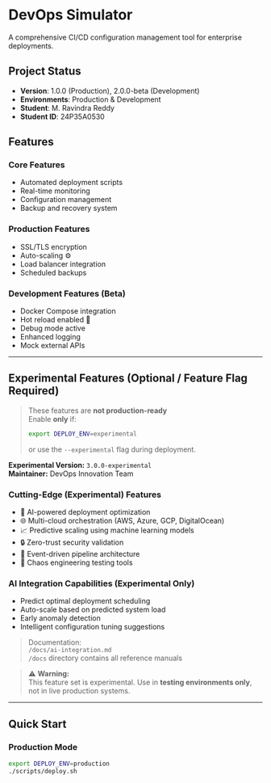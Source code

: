# DevOps Simulator

A comprehensive CI/CD configuration management tool for enterprise deployments.

## Project Status
- **Version**: 1.0.0 (Production), 2.0.0-beta (Development)
- **Environments**: Production & Development
- **Student**: M. Ravindra Reddy
- **Student ID**: 24P35A0530

## Features

### Core Features
- Automated deployment scripts
- Real-time monitoring
- Configuration management
- Backup and recovery system

### Production Features
- SSL/TLS encryption
- Auto-scaling ⚙️
- Load balancer integration
- Scheduled backups

### Development Features (Beta)
- Docker Compose integration
- Hot reload enabled 🔁
- Debug mode active
- Enhanced logging
- Mock external APIs

---

## Experimental Features (Optional / Feature Flag Required)
> These features are **not production-ready**  
> Enable **only** if:  
> ```bash
> export DEPLOY_ENV=experimental
> ```
> or use the `--experimental` flag during deployment.

**Experimental Version:** `3.0.0-experimental`  
**Maintainer:** DevOps Innovation Team

### Cutting-Edge (Experimental) Features
- 🤖 AI-powered deployment optimization
- 🌐 Multi-cloud orchestration (AWS, Azure, GCP, DigitalOcean)
- 📈 Predictive scaling using machine learning models
- 🔒 Zero-trust security validation
- 🌊 Event-driven pipeline architecture
- 🎯 Chaos engineering testing tools

### AI Integration Capabilities (Experimental Only)
- Predict optimal deployment scheduling
- Auto-scale based on predicted system load
- Early anomaly detection
- Intelligent configuration tuning suggestions

> Documentation:  
> `/docs/ai-integration.md`  
> `/docs` directory contains all reference manuals

> ⚠️ **Warning:**  
> This feature set is experimental. Use in **testing environments only**, not in live production systems.

---

## Quick Start

### Production Mode
```bash
export DEPLOY_ENV=production
./scripts/deploy.sh
